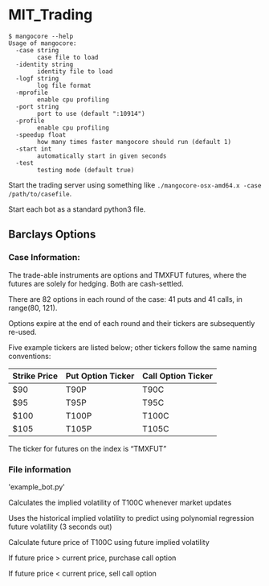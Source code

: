 # MIT_Trading

```
$ mangocore --help
Usage of mangocore:
  -case string
    	case file to load
  -identity string
    	identity file to load
  -logf string
    	log file format
  -mprofile
    	enable cpu profiling
  -port string
    	port to use (default ":10914")
  -profile
    	enable cpu profiling
  -speedup float
    	how many times faster mangocore should run (default 1)
  -start int
    	automatically start in given seconds
  -test
    	testing mode (default true)
```

Start the trading server using something like `./mangocore-osx-amd64.x -case /path/to/casefile`.

Start each bot as a standard python3 file.

## Barclays Options
### Case Information:

The trade-able instruments are options and TMXFUT futures, where the futures are solely for hedging. Both are cash-settled.

There are 82 options in each round of the case: 41 puts and 41 calls, in range(80, 121).

Options expire at the end of each round and their tickers are subsequently re-used.

Five example tickers are listed below; other tickers follow the same naming conventions:

| Strike Price  | Put Option Ticker | Call Option Ticker |
| ------------- | -------------     |-------------       |
| $90           |              T90P |    T90C            |
| $95           |              T95P |    T95C            |
| $100          |              T100P|    T100C           |
| $105          |              T105P|    T105C           |

The ticker for futures on the index is “TMXFUT”

### File information
'example_bot.py'

Calculates the implied volatility of T100C whenever market updates

Uses the historical implied volatility to predict using polynomial regression future volatility (3 seconds out)

Calculate future price of T100C using future implied volatility

If future price > current price, purchase call option

If future price < current price, sell call option
